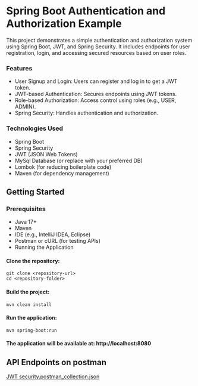 # Spring Boot Authentication and Authorization Example
This project demonstrates a simple authentication and authorization system using Spring Boot, JWT, and Spring Security. It includes endpoints for user registration, login, and accessing secured resources based on user roles.

### Features
- User Signup and Login: Users can register and log in to get a JWT token.
- JWT-based Authentication: Secures endpoints using JWT tokens.
- Role-based Authorization: Access control using roles (e.g., USER, ADMIN).
- Spring Security: Handles authentication and authorization.

### Technologies Used
- Spring Boot
- Spring Security
- JWT (JSON Web Tokens)
- MySql Database (or replace with your preferred DB)
- Lombok (for reducing boilerplate code)
- Maven (for dependency management)

## Getting Started
### Prerequisites
- Java 17+
- Maven
- IDE (e.g., IntelliJ IDEA, Eclipse)
- Postman or cURL (for testing APIs)
- Running the Application



#### Clone the repository:

```
git clone <repository-url>
cd <repository-folder>
```

#### Build the project:
``
mvn clean install
``

#### Run the application:
``
mvn spring-boot:run
``

#### The application will be available at: http://localhost:8080

## API Endpoints on postman
[JWT security.postman_collection.json](https://github.com/user-attachments/files/18100502/JWT.security.postman_collection.json)

